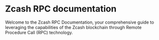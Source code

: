 # Zcash RPC documentation

Welcome to the Zcash RPC Documentation, your comprehensive guide to leveraging the capabilities of the Zcash blockchain through Remote Procedure Call (RPC) technology.